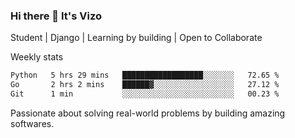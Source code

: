 ### Hi there 👋 It's Vizo

Student | Django | Learning by building | Open to Collaborate

Weekly stats
<!--START_SECTION:waka-->

```txt
Python   5 hrs 29 mins   ██████████████████░░░░░░░   72.65 %
Go       2 hrs 2 mins    ██████▓░░░░░░░░░░░░░░░░░░   27.12 %
Git      1 min           ░░░░░░░░░░░░░░░░░░░░░░░░░   00.23 %
```

<!--END_SECTION:waka-->


Passionate about solving real-world problems by building amazing softwares.
